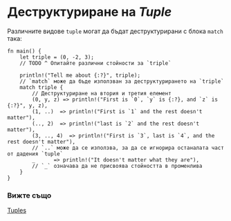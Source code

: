 # Деструктуриране на *Tuple*

Различните видове `tuple` могат да бъдат деструктурирани с блока `match` така:

```rust,editable
fn main() {
    let triple = (0, -2, 3);
    // TODO ^ Опитайте различни стойности за `triple`

    println!("Tell me about {:?}", triple);
    // `match` може да бъде използван за деструктурирането на `triple`
    match triple {
        // Деструктуриране на втория и третия елемент
        (0, y, z) => println!("First is `0`, `y` is {:?}, and `z` is {:?}", y, z),
        (1, ..)  => println!("First is `1` and the rest doesn't matter"),
        (.., 2)  => println!("last is `2` and the rest doesn't matter"),
        (3, .., 4)  => println!("First is `3`, last is `4`, and the rest doesn't matter"),
        // `..` може да се използва, за да се игнорира останалата част от дадения `tuple`
        _      => println!("It doesn't matter what they are"),
        // `_` означава да не присвоява стойността в променлива
    }
}
```

### Вижте също

[Tuples](../../../primitives/tuples.md)
